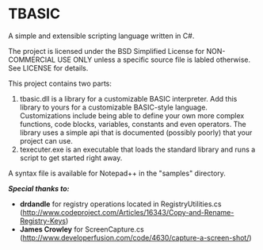 # TBASIC
A simple and extensible scripting language written in C#.

The project is licensed under the BSD Simplified License for NON-COMMERCIAL USE ONLY unless a specific source file is labled otherwise. See LICENSE for details.

This project contains two parts:
1) tbasic.dll is a library for a customizable BASIC interpreter. Add this library to yours for a customizable BASIC-style language. Customizations include being able to define your own more complex functions, code blocks, variables, constants and even operators. The library uses a simple api that is documented (possibly poorly) that your project can use.
2) texecuter.exe is an executable that loads the standard library and runs a script to get started right away.

A syntax file is available for Notepad++ in the "samples" directory.

***Special thanks to:***
- **drdandle** for registry operations located in RegistryUtilities.cs (http://www.codeproject.com/Articles/16343/Copy-and-Rename-Registry-Keys)
- **James Crowley** for ScreenCapture.cs (http://www.developerfusion.com/code/4630/capture-a-screen-shot/)
